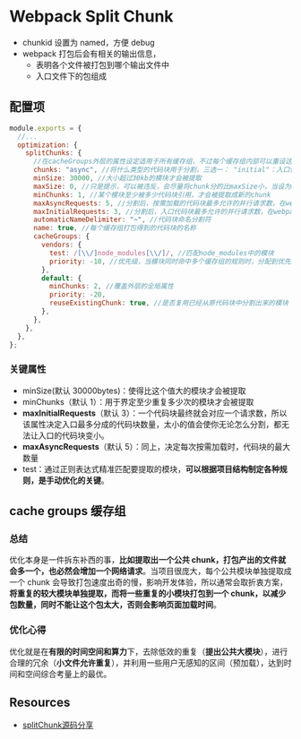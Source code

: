 # Webpack Split Chunk

- chunkid 设置为 named，方便 debug
- webpack 打包后会有相关的输出信息，
  - 表明各个文件被打包到哪个输出文件中
  - 入口文件下的包组成

## 配置项
```js
module.exports = {
  //...
  optimization: {
    splitChunks: {
      //在cacheGroups外层的属性设定适用于所有缓存组，不过每个缓存组内部可以重设这些属性
      chunks: "async", //将什么类型的代码块用于分割，三选一： "initial"：入口代码块 | "all"：全部 | "async"：按需加载的代码块
      minSize: 30000, //大小超过30kb的模块才会被提取
      maxSize: 0, //只是提示，可以被违反，会尽量将chunk分的比maxSize小，当设为0代表能分则分，分不了不会强制
      minChunks: 1, //某个模块至少被多少代码块引用，才会被提取成新的chunk
      maxAsyncRequests: 5, //分割后，按需加载的代码块最多允许的并行请求数，在webpack5里默认值变为6
      maxInitialRequests: 3, //分割后，入口代码块最多允许的并行请求数，在webpack5里默认值变为4
      automaticNameDelimiter: "~", //代码块命名分割符
      name: true, //每个缓存组打包得到的代码块的名称
      cacheGroups: {
        vendors: {
          test: /[\\/]node_modules[\\/]/, //匹配node_modules中的模块
          priority: -10, //优先级，当模块同时命中多个缓存组的规则时，分配到优先级高的缓存组
        },
        default: {
          minChunks: 2, //覆盖外层的全局属性
          priority: -20,
          reuseExistingChunk: true, //是否复用已经从原代码块中分割出来的模块
        },
      },
    },
  },
};
```
### 关键属性
- minSize(默认 30000bytes)：使得比这个值大的模块才会被提取
- minChunks（默认 1）：用于界定至少重复多少次的模块才会被提取
- **maxInitialRequests**（默认 3）：一个代码块最终就会对应一个请求数，所以该属性决定入口最多分成的代码块数量，太小的值会使你无论怎么分割，都无法让入口的代码块变小。
- **maxAsyncRequests**（默认 5）：同上，决定每次按需加载时，代码块的最大数量
- test：通过正则表达式精准匹配要提取的模块，**可以根据项目结构制定各种规则，是手动优化的关键**。
## cache groups 缓存组
### 总结
优化本身是一件拆东补西的事，**比如提取出一个公共 chunk，打包产出的文件就会多一个，也必然会增加一个网络请求**。当项目很庞大，每个公共模块单独提取成一个 chunk 会导致打包速度出奇的慢，影响开发体验，所以通常会取折衷方案，**将重复的较大模块单独提取，而将一些重复的小模块打包到一个 chunk，以减少包数量，同时不能让这个包太大，否则会影响页面加载时间**。

### 优化心得
优化就是在**有限的时间空间和算力**下，去除低效的重复（**提出公共大模块**），进行合理的冗余（**小文件允许重复**），并利用一些用户无感知的区间（预加载），达到时间和空间综合考量上的最优。

## Resources
- [splitChunk源码分享](https://juejin.cn/post/6844904196790026253#heading-6)